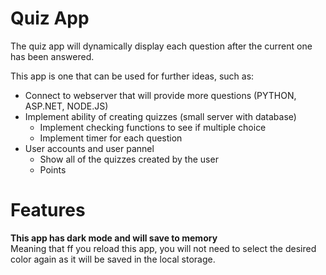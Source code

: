 # Quiz App

The quiz app will dynamically display each question after the current one has been answered. 


This app is one that can be used for further ideas, such as: 

* Connect to webserver that will provide more questions (PYTHON, ASP.NET, NODE.JS)
* Implement ability of creating quizzes (small server with database)
  * Implement checking functions to see if multiple choice
  * Implement timer for each question
* User accounts and user pannel
  * Show all of the quizzes created by the user
  * Points 


# Features

**This app has dark mode and will save to memory**\
Meaning that ff you reload this app, you will not need to select the desired color again as it will be saved in the local storage. 















